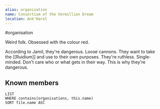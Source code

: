 ```yaml
---
alias: organisation
name: Consortium of the Vermillion Dream
location: Ank'Harel
---
```


#organisation

Weird folk. Obsessed with the colour red.

According to Jamil, they're dangerous. Loose cannons. They want to take the [[Ruidium]] and use to their own purposes. They're ruthless. Single-minded. Don't care who or what gets in their way. This is why they're dangerous.

## Known members

```dataview
LIST 
WHERE contains(organisations, this.name)
SORT file.name ASC
```


